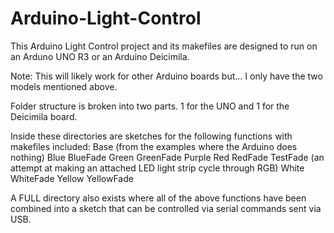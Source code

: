 # Arduino-Light-Control

This Arduino Light Control project and its makefiles are designed to run on an Arduno UNO R3 or an Arduino Deicimila.

Note:
This will likely work for other Arduino boards but... I only have the two models mentioned above.

Folder structure is broken into two parts. 1 for the UNO and 1 for the Deicimila board.

Inside these directories are sketches for the following functions with makefiles included:
Base (from the examples where the Arduino does nothing)
Blue
BlueFade
Green
GreenFade
Purple
Red
RedFade
TestFade (an attempt at making an attached LED light strip cycle through RGB)
White
WhiteFade
Yellow
YellowFade

A FULL directory also exists where all of the above functions have been combined into a sketch that can be controlled via serial commands sent via USB.